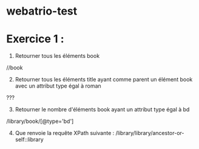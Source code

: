 # webatrio-test
# Exercice 1 : 


1) Retourner tous les éléments book

//book

2) Retourner tous les éléments title ayant comme parent un élément book avec un attribut type égal à roman

???

3) Retourner le nombre d'éléments book ayant un attribut type égal à bd

/library/book/[@type='bd']

4) Que renvoie la requête XPath suivante :  /library/library/ancestor-or-self::library

<library>
	<library>
	</library>
</library>
